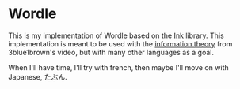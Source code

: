 # Wordle

This is my implementation of Wordle based on the [Ink](https://github.com/vadimdemedes/ink) library. This implementation is meant to be used with the [information theory](https://www.youtube.com/watch?v=v68zYyaEmEA&t=247s&pp=ygUSd29yZGxlIDNibHVlMWJyb3du) from 3blue1brown's video, but with many other languages as a goal.

When I'll have time, I'll try with french, then maybe I'll move on with Japanese, たぶん.